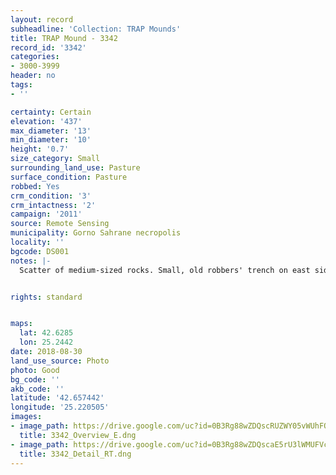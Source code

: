 ```yaml
---
layout: record
subheadline: 'Collection: TRAP Mounds'
title: TRAP Mound - 3342
record_id: '3342'
categories:
- 3000-3999
header: no
tags:
- ''

certainty: Certain
elevation: '437'
max_diameter: '13'
min_diameter: '10'
height: '0.7'
size_category: Small
surrounding_land_use: Pasture
surface_condition: Pasture
robbed: Yes
crm_condition: '3'
crm_intactness: '2'
campaign: '2011'
source: Remote Sensing
municipality: Gorno Sahrane necropolis
locality: ''
bgcode: DS001
notes: |-
  Scatter of medium-sized rocks. Small, old robbers' trench on east side. Reasonable good condition.


rights: standard


maps:
  lat: 42.6285
  lon: 25.2442
date: 2018-08-30
land_use_source: Photo
photo: Good
bg_code: ''
akb_code: ''
latitude: '42.657442'
longitude: '25.220505'
images:
- image_path: https://drive.google.com/uc?id=0B3Rg88wZDQscRUZWY05vWUhFQWc
  title: 3342_Overview_E.dng
- image_path: https://drive.google.com/uc?id=0B3Rg88wZDQscaE5rU3lWMUFVcDg
  title: 3342_Detail_RT.dng
---
```


